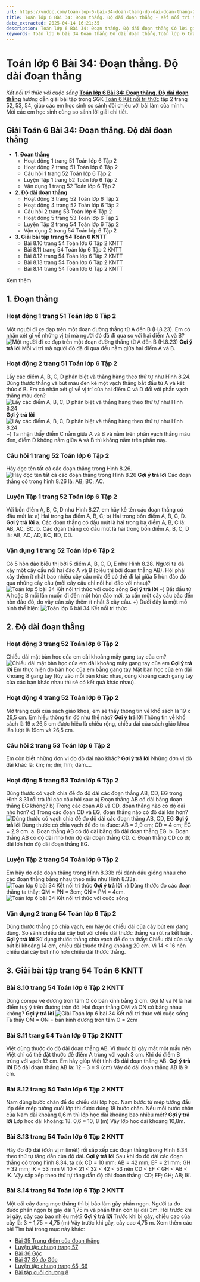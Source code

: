 ```yaml
---
url: https://vndoc.com/toan-lop-6-bai-34-doan-thang-do-dai-doan-thang-248877
title: Toán lớp 6 Bài 34: Đoạn thẳng. Độ dài đoạn thẳng - Kết nối tri thức với cuộc sống - VnDoc.com
date_extracted: 2025-04-14 16:21:35
description: Toán lớp 6 Bài 34: Đoạn thẳng. Độ dài đoạn thẳng Có lời giải chi tiết cho từng bài tập cho các em học sinh tham khảo luyện Giải Toán 6 Chương 8 sách Kết nối tri thức với cuộc sống tập 2.
keywords: Toán lớp 6 bài 34 Đoạn thẳng Độ dài đoạn thẳng,Toán lớp 6 trang 54 tập 2 kết nối tri thức,Giải Toán 6 kết nối tri thức bài 34,toán lớp 6 kết nối tri thức bài 34,toán 6,toán lớp 6,giải toán lớp 6,giải toán 6,toán lớp 6 kết nối tri thức,toán 6 kết nối tri thức,giải toán 6 tập 2 kết nối tri thức,giải toán 6 trang 54 Kết nối tri thức,Toán lớp 6 trang 34 kết nối tri thức,Đoạn thẳng Độ dài đoạn thẳng,toán lớp 6 bài 34 kết nối tri thức,Bài 34 Đoạn thẳng Độ dài đoạn thẳng,toán lớp 6 trang 51
---
```


# Toán lớp 6 Bài 34: Đoạn thẳng. Độ dài đoạn thẳng
 _Kết nối tri thức với cuộc sống_
[**Toán lớp 6 Bài 34: Đoạn thẳng. Độ dài đoạn thẳng**](<https://vndoc.com/toan-lop-6-bai-34-doan-thang-do-dai-doan-thang-248877>) hướng dẫn giải bài tập trong SGK [Toán 6 Kết nối tri thức](<https://vndoc.com/toan-6-ket-noi-tri-thuc>) tập 2 trang 52, 53, 54, giúp các em học sinh so sánh đối chiếu với bài làm của mình. Mời các em học sinh cùng so sánh lời giải chi tiết.
## **Giải Toán 6 Bài 34: Đoạn thẳng. Độ dài đoạn thẳng**
  * **1\. Đoạn thẳng**
    * Hoạt động 1 trang 51 Toán lớp 6 Tập 2 
    * Hoạt động 2 trang 51 Toán lớp 6 Tập 2 
    * Câu hỏi 1 trang 52 Toán lớp 6 Tập 2 
    * Luyện Tập 1 trang 52 Toán lớp 6 Tập 2
    * Vận dụng 1 trang 52 Toán lớp 6 Tập 2 
  * **2\. Độ dài đoạn thẳng**
    * Hoạt động 3 trang 52 Toán lớp 6 Tập 2 
    * Hoạt động 4 trang 52 Toán lớp 6 Tập 2 
    * Câu hỏi 2 trang 53 Toán lớp 6 Tập 2 
    * Hoạt động 5 trang 53 Toán lớp 6 Tập 2 
    * Luyện Tập 2 trang 54 Toán lớp 6 Tập 2 
    * Vận dụng 2 trang 54 Toán lớp 6 Tập 2 
  * **3\. Giải bài tập trang 54 Toán 6 KNTT**
    * Bài 8.10 trang 54 Toán lớp 6 Tập 2 KNTT
    * Bài 8.11 trang 54 Toán lớp 6 Tập 2 KNTT
    * Bài 8.12 trang 54 Toán lớp 6 Tập 2 KNTT
    * Bài 8.13 trang 54 Toán lớp 6 Tập 2 KNTT
    * Bài 8.14 trang 54 Toán lớp 6 Tập 2 KNTT

Xem thêm
## **1\. Đoạn thẳng**
### **Hoạt động 1 trang 51 Toán lớp 6 Tập 2**
Một người đi xe đạp trên một đoạn đường thẳng từ A đến B \(H.8.23\).
Em có nhận xét gì về những vị trí mà người đó đã đi qua so với hai điểm A và B?
![Một người đi xe đạp trên một đoạn đường thẳng từ A đến B \(H.8.23\)](https://i.vdoc.vn/data/image/2023/02/22/hoat-dong-1-trang-51-toan-lop-6-tap-2-ket-noi-tri-thuc.png)
**Gợi ý trả lời**
Mỗi vị trí mà người đó đã đi qua đều nằm giữa hai điểm A và B.
### **Hoạt động 2 trang 51 Toán lớp 6 Tập 2**
Lấy các điểm A, B, C, D phân biệt và thẳng hàng theo thứ tự như Hình 8.24.
Dùng thước thẳng và bút màu đen kẻ một vạch thẳng bắt đầu từ A và kết thúc ở B.
Em có nhận xét gì về vị trí của hai điểm C và D đối với phần vạch thẳng màu đen?
![Lấy các điểm A, B, C, D phân biệt và thẳng hàng theo thứ tự như Hình 8.24](https://i.vdoc.vn/data/image/2023/02/22/hoat-dong-2-trang-51-toan-lop-6-tap-2-ket-noi-tri-thuc-1.png)
**Gợi ý trả lời**
![Lấy các điểm A, B, C, D phân biệt và thẳng hàng theo thứ tự như Hình 8.24](https://i.vdoc.vn/data/image/2023/02/22/hoat-dong-2-trang-51-toan-lop-6-tap-2-ket-noi-tri-thuc.png)
+\) Ta nhận thấy điểm C nằm giữa A và B và nằm trên phần vạch thẳng màu đen, điểm D không nằm giữa A và B thì không nằm trên phần này.
### **Câu hỏi 1 trang 52 Toán lớp 6 Tập 2**
Hãy đọc tên tất cả các đoạn thẳng trong Hình 8.26.
![Hãy đọc tên tất cả các đoạn thẳng trong Hình 8.26](https://i.vdoc.vn/data/image/2023/02/22/cau-hoi-1-trang-52-toan-lop-6-tap-2-ket-noi-tri-thuc.png)
**Gợi ý trả lời**
Các đoạn thẳng có trong hình 8.26 là: AB; BC; AC.
### **Luyện Tập 1 trang 52 Toán lớp 6 Tập 2**
Với bốn điểm A, B, C, D như Hình 8.27, em hãy kể tên các đoạn thẳng có đầu mút là:
a\) Hai trong ba điểm A, B, C;
b\) Hai trong bốn điểm A, B, C, D.
**Gợi ý trả lời**
a. Các đoạn thẳng có đầu mút là hai trong ba điểm A, B, C là: AB, AC, BC.
b. Các đọan thẳng có đầu mút là hai trong bốn điểm A, B, C, D là: AB, AC, AD, BC, BD, CD.
### **Vận dụng 1 trang 52 Toán lớp 6 Tập 2**
Có 5 hòn đảo biểu thị bởi 5 điểm A, B, C, D, E như Hình 8.28. Người ta đã xây một cây cầu nối hai đảo A và B \(biểu thị bởi đoạn thẳng AB\). Hỏi phải xây thêm ít nhất bao nhiêu cây cầu nữa để có thể đi lại giữa 5 hòn đảo đó qua những cây cầu \(mỗi cây cầu chỉ nối hai đảo với nhau\)?
![Toán lớp 5 bài 34 Kết nối tri thức với cuộc sống](https://i.vdoc.vn/data/image/2021/11/23/van-dung-1-trang-52-toan-lop-6-tap-2-ket-noi-tri-thuc-1.png)
**Gợi ý trả lời**
+\) Bắt đầu từ A hoặc B mỗi lần muốn đi đến một hòn đảo mới, ta cần một cây cầu bắc đến hòn đảo đó, do vậy cần xây thêm ít nhất 3 cây cầu.
+\) Dưới đây là một mô hình thể hiện:
![Toán lớp 6 bài 34 Kết nối tri thức](https://i.vdoc.vn/data/image/2021/11/23/van-dung-1-trang-52-toan-lop-6-tap-2-ket-noi-tri-thuc-2.png)
## **2\. Độ dài đoạn thẳng**
### **Hoạt động 3 trang 52 Toán lớp 6 Tập 2**
Chiều dài mặt bàn học của em dài khoảng mấy gang tay của em?
![Chiều dài mặt bàn học của em dài khoảng mấy gang tay của em](https://i.vdoc.vn/data/image/2023/02/22/hoat-dong-3-trang-52-toan-lop-6-tap-2-ket-noi-tri-thuc.png)
**Gợi ý trả lời**
Em thực hiện đo bàn học của em bằng gang tay
Mặt bàn học của em dài khoảng 8 gang tay \(tùy vào mỗi bàn khác nhau, cùng khoảng cách gang tay của các bạn khác nhau thì sẽ có kết quả khác nhau\).
### **Hoạt động 4 trang 52 Toán lớp 6 Tập 2**
Mở trang cuối của sách giáo khoa, em sẽ thấy thông tin về khổ sách là 19 x 26,5 cm. Em hiểu thông tin đó như thế nào?
**Gợi ý trả lời**
Thông tin về khổ sách là 19 x 26,5 cm được hiểu là chiều rộng, chiều dài của sách giáo khoa lần lượt là 19cm và 26,5 cm.
### **Câu hỏi 2 trang 53 Toán lớp 6 Tập 2**
Em còn biết những đơn vị đo độ dài nào khác?
**Gợi ý trả lời**
Những đơn vị độ dài khác là: km; m; dm; hm; dam....
### **Hoạt động 5 trang 53 Toán lớp 6 Tập 2**
Dùng thước có vạch chia để đo độ dài các đoạn thẳng AB, CD, EG trong Hình 8.31 rồi trả lời các câu hỏi sau:
a\) Đoạn thẳng AB có dài bằng đoạn thẳng EG không?
b\) Trong các đoạn AB và CD, đoạn thẳng nào có độ dài nhỏ hơn?
c\) Trong các đoạn CD và EG, đoạn thẳng nào có độ dài lớn hơn?
![Dùng thước có vạch chia để đo độ dài các đoạn thẳng AB, CD, EG](https://i.vdoc.vn/data/image/2023/02/22/hoat-dong-5-trang-53-toan-lop-6-tap-2-ket-noi-tri-thuc.png)
**Gợi ý trả lời**
Dùng thước có chia vạch để đo ta được:
AB = 2,9 cm; CD = 4 cm; EG = 2,9 cm.
a. Đoạn thẳng AB có độ dài bằng độ dài đoạn thẳng EG.
b. Đoạn thẳng AB có độ dài nhỏ hơn độ dài đoạn thẳng CD.
c. Đoạn thẳng CD có độ dài lớn hơn độ dài đoạn thẳng EG.
### **Luyện Tập 2 trang 54 Toán lớp 6 Tập 2**
Em hãy đo các đoạn thẳng trong Hình 8.33b rồi đánh dấu giống nhau cho các đoạn thẳng bằng nhau theo mẫu như Hình 8.33a.
![Toán lớp 6 bài 34 Kết nối tri thức](https://i.vdoc.vn/data/image/2021/11/23/luyen-tap-2-trang-54-toan-lop-6-tap-2-ket-noi-tri-thuc-1.png)
**Gợi ý trả lời**
+\) Dùng thước đo các đoạn thẳng ta thấy: QM = PN = 3cm; QN = PM = 4cm.
![Toán lớp 6 bài 34 Kết nối tri thức với cuộc sống](https://i.vdoc.vn/data/image/2021/11/23/luyen-tap-2-trang-54-toan-lop-6-tap-2-ket-noi-tri-thuc.png)
### **Vận dụng 2 trang 54 Toán lớp 6 Tập 2**
Dùng thước thẳng có chia vạch, em hãy đo chiều dài của cây bút em đang dùng.
So sánh chiều dài cây bút với chiều dài thước thẳng và rút ra kết luận.
**Gợi ý trả lời**
Sử dụng thước thẳng chia vạch để đo ta thấy: Chiều dài của cây bút bi khoảng 14 cm, chiều dài thước thẳng khoảng 20 cm.
Vì 14 < 16 nên chiều dài cây bút nhỏ hơn chiều dài thước thẳng.
## **3\. Giải bài tập trang 54 Toán 6 KNTT**
### **Bài 8.10 trang 54 Toán lớp 6 Tập 2 KNTT**
Dùng compa vẽ đường tròn tâm O có bán kính bằng 2 cm. Gọi M và N là hai điểm tuỳ ý trên đường tròn đó. Hai đoạn thẳng OM và ON có bằng nhau không?
**Gợi ý trả lời**
![Giải Toán lớp 6 bài 34 Kết nối tri thức với cuộc sống](https://i.vdoc.vn/data/image/2021/11/23/bai-8-10-trang-54-toan-lop-6-tap-2-ket-noi-tri-thuc.png)
Ta thấy OM = ON = bán kính đường tròn tâm O = 2cm
### **Bài 8.11 trang 54 Toán lớp 6 Tập 2 KNTT**
Việt dùng thước đo độ dài đoạn thẳng AB. Vì thước bị gãy mất một mẩu nên Việt chỉ có thể đặt thước để điểm A trùng với vạch 3 cm. Khi đó điểm B trùng với vạch 12 cm. Em hãy giúp Việt tính độ dài đoạn thẳng AB.
**Gợi ý trả lời**
Độ dài đoạn thẳng AB là: 12 – 3 = 9 \(cm\)
Vậy độ dài đoạn thẳng AB là 9 cm.
### **Bài 8.12 trang 54 Toán lớp 6 Tập 2 KNTT**
Nam dùng bước chân để đo chiều dài lớp học. Nam bước từ mép tường đầu lớp đến mép tường cuối lớp thì được đúng 18 bước chân. Nếu mỗi bước chân của Nam dài khoảng 0,6 m thì lớp học dài khoảng bao nhiêu mét?
**Gợi ý trả lời**
Lớp học dài khoảng:
18\. 0,6 = 10, 8 \(m\)
Vậy lớp học dài khoảng 10,8m.
### **Bài 8.13 trang 54 Toán lớp 6 Tập 2 KNTT**
Hãy đo độ dài \(đơn vị milimét\) rồi sắp xếp các đoạn thẳng trong Hình 8.34 theo thứ tự tăng dần của độ dài.
**Gợi ý trả lời**
Sau khi đo độ dài các đoạn thẳng có trong hình 8.34, ta có:
CD = 10 mm; AB = 42 mm; EF = 21 mm; GH = 32 mm; IK = 53 mm
Vì 10 < 21 < 32 < 42 < 53 nên CD < EF < GH < AB < IK.
Vậy sắp xếp theo thứ tự tăng dần độ dài đoạn thẳng: CD; EF; GH; AB; IK.
### **Bài 8.14 trang 54 Toán lớp 6 Tập 2 KNTT**
Một cái cây đang mọc thẳng thì bị bão làm gãy phần ngọn. Người ta đo được phần ngọn bị gãy dài 1,75 m và phần thân còn lại dài 3m. Hỏi trước khi bị gãy, cây cao bao nhiêu mét?
**Gợi ý trả lời**
Trước khi bị gãy, chiều cao của cây là:
3 + 1,75 = 4,75 \(m\)
Vậy trước khi gãy, cây cao 4,75 m.
Xem thêm các bài Tìm bài trong mục này khác:
  * [Bài 35 Trung điểm của đoạn thẳng](</toan-lop-6-bai-35-trung-diem-cua-doan-thang-248882>)
  * [Luyện tập chung trang 57](</toan-lop-6-luyen-tap-chung-trang-57-ket-noi-tri-thuc-248887>)
  * [Bài 36 Góc ](</toan-lop-6-bai-36-goc-256302>)
  * [ Bài 37 Số đo Góc ](</toan-lop-6-bai-37-so-do-goc-256305>)
  * [Luyện tập chung trang 65, 66 ](</toan-lop-6-luyen-tap-chung-trang-65-ket-noi-tri-thuc-256317>)
  * [Bài tập cuối chương 8 ](</toan-lop-6-trang-67-bai-tap-cuoi-chuong-8-256320>)

